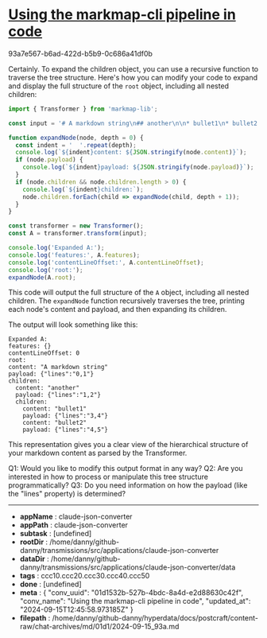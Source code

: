 # [Using the markmap-cli pipeline in code](https://claude.ai/chat/01d1532b-527b-4bdc-8a4d-e2d88630c42f)

93a7e567-b6ad-422d-b5b9-0c686a41df0b

 Certainly. To expand the children object, you can use a recursive function to traverse the tree structure. Here's how you can modify your code to expand and display the full structure of the `root` object, including all nested children:

```javascript
import { Transformer } from 'markmap-lib';

const input = '# A markdown string\n## another\n\n* bullet1\n* bullet2';

function expandNode(node, depth = 0) {
  const indent = '  '.repeat(depth);
  console.log(`${indent}content: ${JSON.stringify(node.content)}`);
  if (node.payload) {
    console.log(`${indent}payload: ${JSON.stringify(node.payload)}`);
  }
  if (node.children && node.children.length > 0) {
    console.log(`${indent}children:`);
    node.children.forEach(child => expandNode(child, depth + 1));
  }
}

const transformer = new Transformer();
const A = transformer.transform(input);

console.log('Expanded A:');
console.log('features:', A.features);
console.log('contentLineOffset:', A.contentLineOffset);
console.log('root:');
expandNode(A.root);
```

This code will output the full structure of the `A` object, including all nested children. The `expandNode` function recursively traverses the tree, printing each node's content and payload, and then expanding its children.

The output will look something like this:

```
Expanded A:
features: {}
contentLineOffset: 0
root:
content: "A markdown string"
payload: {"lines":"0,1"}
children:
  content: "another"
  payload: {"lines":"1,2"}
  children:
    content: "bullet1"
    payload: {"lines":"3,4"}
    content: "bullet2"
    payload: {"lines":"4,5"}
```

This representation gives you a clear view of the hierarchical structure of your markdown content as parsed by the Transformer.

Q1: Would you like to modify this output format in any way?
Q2: Are you interested in how to process or manipulate this tree structure programmatically?
Q3: Do you need information on how the payload (like the "lines" property) is determined?

---

* **appName** : claude-json-converter
* **appPath** : claude-json-converter
* **subtask** : [undefined]
* **rootDir** : /home/danny/github-danny/transmissions/src/applications/claude-json-converter
* **dataDir** : /home/danny/github-danny/transmissions/src/applications/claude-json-converter/data
* **tags** : ccc10.ccc20.ccc30.ccc40.ccc50
* **done** : [undefined]
* **meta** : {
  "conv_uuid": "01d1532b-527b-4bdc-8a4d-e2d88630c42f",
  "conv_name": "Using the markmap-cli pipeline in code",
  "updated_at": "2024-09-15T12:45:58.973185Z"
}
* **filepath** : /home/danny/github-danny/hyperdata/docs/postcraft/content-raw/chat-archives/md/01d1/2024-09-15_93a.md